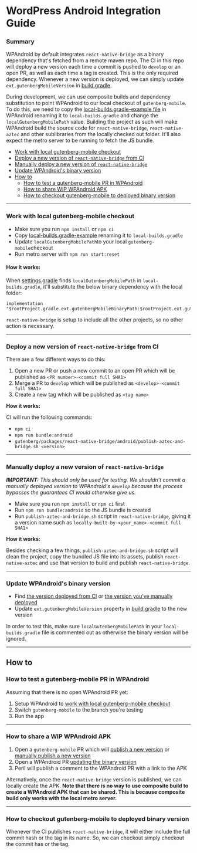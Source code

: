 # WordPress Android Integration Guide

### Summary

WPAndroid by default integrates `react-native-bridge` as a binary dependency that's fetched from a remote maven repo.
The CI in this repo will deploy a new version each time a commit is pushed to `develop` or an open PR, as well as each time a tag is created.
This is the only required dependency.
Whenever a new version is deployed, we can simply update `ext.gutenbergMobileVersion` in [build.gradle](https://github.com/wordpress-mobile/WordPress-Android/blob/develop/build.gradle).

During development, we can use composite builds and dependency substitution to point WPAndroid to our local checkout of `gutenberg-mobile`.
To do this, we need to copy the [local-builds.gradle-example file](https://github.com/wordpress-mobile/WordPress-Android/blob/develop/local-builds.gradle-example) in WPAndroid renaming it to `local-builds.gradle` and change the `localGutenbergMobilePath` value.
Building the project as such will make WPAndroid build the source code for `react-native-bridge`, `react-native-aztec` and other sublibraries from the locally checked out folder.
It'll also expect the metro server to be running to fetch the JS bundle.

- [Work with local gutenberg-mobile checkout](#work-with-local-gutenberg-mobile-checkout)
- [Deploy a new version of `react-native-bridge` from CI](#deploy-a-new-version-of-react-native-bridge-from-ci)
- [Manually deploy a new version of `react-native-bridge`](#manually-deploy-a-new-version-of-react-native-bridge)
- [Update WPAndroid's binary version](#update-wpandroids-binary-version)
- [How to](#how-to)
    - [How to test a gutenberg-mobile PR in WPAndroid](how-to-test-a-gutenberg-mobile-pr-in-wpandroid)
    - [How to share WIP WPAndroid APK](how-to-share-wip-wpandroid-apk)
    - [How to checkout gutenberg-mobile to deployed binary version](#how-to-checkout-gutenberg-mobile-to-deployed-binary-version)

---

### Work with local gutenberg-mobile checkout

- Make sure you run `npm install` or `npm ci`
- Copy [local-builds.gradle-example](https://github.com/wordpress-mobile/WordPress-Android/blob/develop/local-builds.gradle-example) renaming it to `local-builds.gradle`
- Update `localGutenbergMobilePath`to your local `gutenberg-mobile`checkout
- Run metro server with `npm run start:reset`

#### How it works:

When [settings.gradle](https://github.com/wordpress-mobile/WordPress-Android/blob/develop/settings.gradle) finds `localGutenbergMobilePath` in `local-builds.gradle`, it'll substitute the below binary dependency with the local folder:

```
implementation "$rootProject.gradle.ext.gutenbergMobileBinaryPath:$rootProject.ext.gutenbergMobileVersion"
```

`react-native-bridge` is setup to include all the other projects, so no other action is necessary.

---

### Deploy a new version of `react-native-bridge` from CI

There are a few different ways to do this:

1. Open a new PR or push a new commit to an open PR which will be published as `<PR number>-<commit full SHA1>`
2. Merge a PR to `develop` which will be published as `<develop>-<commit full SHA1>`
3. Create a new tag which will be published as `<tag name>`

**How it works:**

CI will run the following commands:

- `npm ci`
- `npm run bundle:android`
- `gutenberg/packages/react-native-bridge/android/publish-aztec-and-bridge.sh <version>`

---

### Manually deploy a new version of `react-native-bridge`

_**IMPORTANT:** This should only be used for testing.
We shouldn't commit a manually deployed version to WPAndroid's `develop` because the process bypasses the guarantees CI would otherwise give us._

- Make sure you run `npm install` or `npm ci` first
- Run `npm run bundle:android` so the JS bundle is created
- Run `publish-aztec-and-bridge.sh` script in `react-native-bridge`, giving it a version name such as `locally-built-by-<your_name>-<commit full SHA1>`

**How it works:**

Besides checking a few things, `publish-aztec-and-bridge.sh` script will clean the project, copy the bundled JS file into its assets, publish `react-native-aztec` and use that version to build and publish `react-native-bridge`.

---

### Update WPAndroid's binary version

- Find [the version deployed from CI](#deploy-a-new-version-of-react-native-bridge-from-ci) or [the version you've manually deployed](#manually-deploy-a-new-version-of-react-native-bridge)
- Update `ext.gutenbergMobileVersion` property in [build.gradle](https://github.com/wordpress-mobile/WordPress-Android/blob/develop/build.gradle) to the new version

In order to test this, make sure `localGutenbergMobilePath` in your `local-builds.gradle` file is commented out as otherwise the binary version will be ignored.

---

## How to

### How to test a gutenberg-mobile PR in WPAndroid

Assuming that there is no open WPAndroid PR yet:

1. Setup WPAndroid to [work with local gutenberg-mobile checkout](#work-with-local-gutenberg-mobile-checkout)
2. Switch `gutenberg-mobile` to the branch you're testing
3. Run the app

---

### How to share a WIP WPAndroid APK

1. Open a `gutenberg-mobile` PR which will [publish a new version](#deploy-a-new-version-of-react-native-bridge-from-ci) or [manually publish a new version](#manually-deploy-a-new-version-of-react-native-bridge)
2. Open a WPAndroid PR [updating the binary version](#update-wpandroids-binary-version)
3. Peril will publish a comment to the WPAndroid PR with a link to the APK

Alternatively, once the `react-native-bridge` version is published, we can locally create the APK.
**Note that there is no way to use composite build to create a WPAndroid APK that can be shared. This is because composite build only works with the local metro server.**

---

### How to checkout gutenberg-mobile to deployed binary version

Whenever the CI publishes `react-native-bridge`, it will either include the full commit hash or the tag in its name.
So, we can checkout simply checkout the commit has or the tag.
